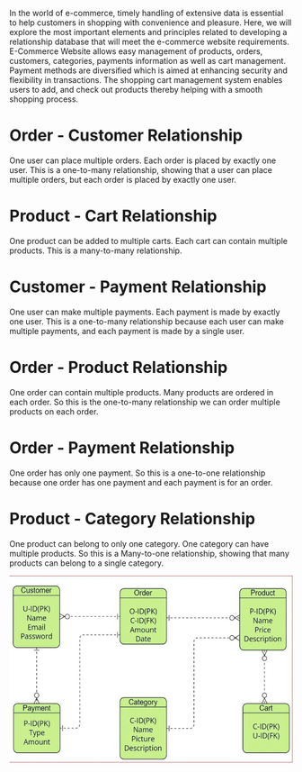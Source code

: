 In the world of e-commerce, timely handling of extensive data is essential to help customers in shopping with convenience and pleasure.
Here, we will explore the most important elements and principles related to developing a relationship database that will meet the e-commerce website requirements.
E-Commerce Website allows easy management of products, orders, customers, categories, payments information as well as cart management.
Payment methods are diversified which is aimed at enhancing security and flexibility in transactions. The shopping cart management system enables users to add, and check out products thereby helping with a smooth shopping process.


# Order - Customer Relationship
One user can place multiple orders.
Each order is placed by exactly one user.
This is a one-to-many relationship, showing that a user can place multiple orders, but each order is placed by exactly one user.

# Product - Cart Relationship
One product can be added to multiple carts.
Each cart can contain multiple products.
This is a many-to-many relationship.

# Customer - Payment Relationship
One user can make multiple payments.
Each payment is made by exactly one user.
This is a one-to-many relationship because each user can make multiple payments, and each payment is made by a single user.

# Order - Product Relationship
One order can contain multiple products.
Many products are ordered in each order.
So this is the one-to-many relationship we can order multiple products on each order.

# Order - Payment Relationship
One order has only one payment.
So this is a one-to-one relationship because one order has one payment and each payment is for an order.

# Product - Category Relationship
One product can belong to only one category.
One category can have multiple products.
So this is a Many-to-one relationship, showing that many products can belong to a single category.

![image_alt](https://github.com/ambika1us/SQL_T3/blob/ef6d0eb2bbefda7566bf9128704e092facac3895/Database%20Model.png)

